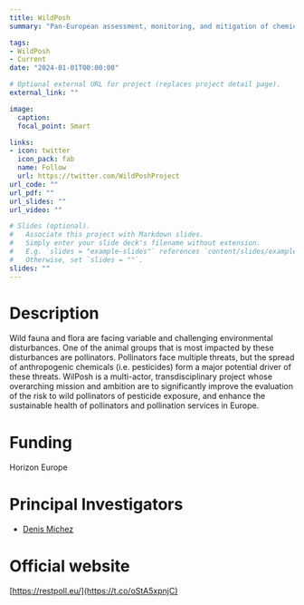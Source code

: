 ```yaml
---
title: WildPosh
summary: "Pan-European assessment, monitoring, and mitigation of chemical stressors on the health of wild pollinators"

tags:
- WildPosh
- Current
date: "2024-01-01T00:00:00"

# Optional external URL for project (replaces project detail page).
external_link: ""

image:
  caption: 
  focal_point: Smart

links:
- icon: twitter
  icon_pack: fab
  name: Follow
  url: https://twitter.com/WildPoshProject
url_code: ""
url_pdf: ""
url_slides: ""
url_video: ""

# Slides (optional).
#   Associate this project with Markdown slides.
#   Simply enter your slide deck's filename without extension.
#   E.g. `slides = "example-slides"` references `content/slides/example-slides.md`.
#   Otherwise, set `slides = ""`.
slides: ""
---
```


# Description
Wild fauna and flora are facing variable and challenging environmental disturbances. One of the animal groups that is most impacted by these disturbances are pollinators. Pollinators face multiple threats, but the spread of anthropogenic chemicals (i.e. pesticides) form a major potential driver of these threats. WilPosh is a multi-actor, transdisciplinary project whose overarching mission and ambition are to significantly improve the evaluation of the risk to wild pollinators of pesticide exposure, and enhance the sustainable health of pollinators and pollination services in Europe.

# Funding
Horizon Europe   

# Principal Investigators
- [Denis Michez](https://staff.umons.ac.be/denis.michez/indexEn.html)

# Official website
[https://restpoll.eu/](https://t.co/oStA5xpnjC)
